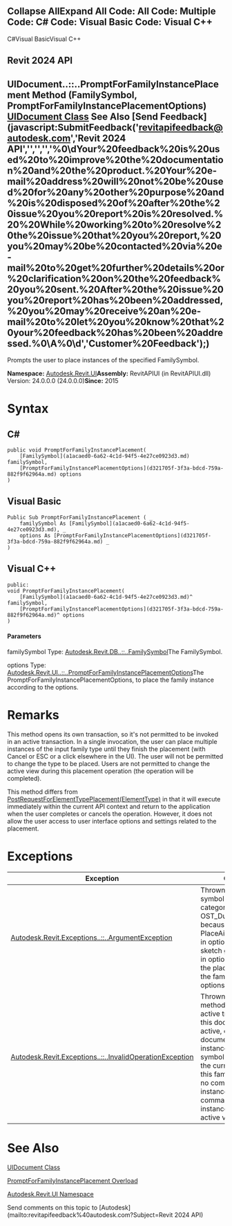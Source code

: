 ﻿

Collapse AllExpand All Code: All Code: Multiple Code: C# Code: Visual Basic Code: Visual C++   
---  
  
C#Visual BasicVisual C++

Revit 2024 API  
---  
UIDocument..::..PromptForFamilyInstancePlacement Method (FamilySymbol, PromptForFamilyInstancePlacementOptions)  
[UIDocument Class](295b48c8-0571-ad5c-eead-baea84a6787c.md) See Also [Send Feedback](javascript:SubmitFeedback\('revitapifeedback@autodesk.com','Revit 2024 API','','','','%0\\dYour%20feedback%20is%20used%20to%20improve%20the%20documentation%20and%20the%20product.%20Your%20e-mail%20address%20will%20not%20be%20used%20for%20any%20other%20purpose%20and%20is%20disposed%20of%20after%20the%20issue%20you%20report%20is%20resolved.%20%20While%20working%20to%20resolve%20the%20issue%20that%20you%20report,%20you%20may%20be%20contacted%20via%20e-mail%20to%20get%20further%20details%20or%20clarification%20on%20the%20feedback%20you%20sent.%20After%20the%20issue%20you%20report%20has%20been%20addressed,%20you%20may%20receive%20an%20e-mail%20to%20let%20you%20know%20that%20your%20feedback%20has%20been%20addressed.%0\\A%0\\d','Customer%20Feedback'\);)  
---  
  
Prompts the user to place instances of the specified FamilySymbol.

**Namespace:** [Autodesk.Revit.UI](e86fd90a-8957-02a6-da7f-ced248966e3e.md)**Assembly:** RevitAPIUI (in RevitAPIUI.dll) Version: 24.0.0.0 (24.0.0.0)**Since:** 2015

# Syntax

C#  
---  
      
    
    public void PromptForFamilyInstancePlacement(
    	[FamilySymbol](a1acaed0-6a62-4c1d-94f5-4e27ce0923d3.md) familySymbol,
    	[PromptForFamilyInstancePlacementOptions](d321705f-3f3a-bdcd-759a-882f9f62964a.md) options
    )  
  
Visual Basic  
---  
      
    
    Public Sub PromptForFamilyInstancePlacement ( _
    	familySymbol As [FamilySymbol](a1acaed0-6a62-4c1d-94f5-4e27ce0923d3.md), _
    	options As [PromptForFamilyInstancePlacementOptions](d321705f-3f3a-bdcd-759a-882f9f62964a.md) _
    )  
  
Visual C++  
---  
      
    
    public:
    void PromptForFamilyInstancePlacement(
    	[FamilySymbol](a1acaed0-6a62-4c1d-94f5-4e27ce0923d3.md)^ familySymbol, 
    	[PromptForFamilyInstancePlacementOptions](d321705f-3f3a-bdcd-759a-882f9f62964a.md)^ options
    )  
  
#### Parameters

familySymbol
    Type: [Autodesk.Revit.DB..::..FamilySymbol](a1acaed0-6a62-4c1d-94f5-4e27ce0923d3.md)The FamilySymbol.

options
    Type: [Autodesk.Revit.UI..::..PromptForFamilyInstancePlacementOptions](d321705f-3f3a-bdcd-759a-882f9f62964a.md)The PromptForFamilyInstancePlacementOptions, to place the family instance according to the options.

# Remarks

This method opens its own transaction, so it's not permitted to be invoked in an active transaction. In a single invocation, the user can place multiple instances of the input family type until they finish the placement (with Cancel or ESC or a click elsewhere in the UI). The user will not be permitted to change the type to be placed. Users are not permitted to change the active view during this placement operation (the operation will be completed). 

This method differs from [PostRequestForElementTypePlacement(ElementType)](f9bf4ed3-0354-6bc1-6db3-e34fcbace950.md) in that it will execute immediately within the current API context and return to the application when the user completes or cancels the operation. However, it does not allow the user access to user interface options and settings related to the placement. 

# Exceptions

| Exception | Condition |
| --- | --- |
| [Autodesk.Revit.Exceptions..::..ArgumentException](2e6e4206-97a8-dd4b-df5d-4269f4bb6088.md) | Thrown when the family symbol should be of category OST_DuctTerminal because PlaceAirTerminalOnDuct in options is true, or the sketch gallery options in options is invalid, or the placement type for the family symbol in options is invalid. |
| [Autodesk.Revit.Exceptions..::..InvalidOperationException](9e715f03-3884-e539-4dd6-8d7545733adc.md) | Thrown when this API method is invoked in an active transaction, or this document is not active, or this is a family document and the instances of this family symbol can not exist in the current family, or this family symbol has no command to create instance, or the command to create instance is disabled in active view. |
  
# See Also

[UIDocument Class](295b48c8-0571-ad5c-eead-baea84a6787c.md)

[PromptForFamilyInstancePlacement Overload](b05a17df-3f63-9172-8e49-d2e1e6b8e9e2.md)

[Autodesk.Revit.UI Namespace](e86fd90a-8957-02a6-da7f-ced248966e3e.md)

Send comments on this topic to [Autodesk](mailto:revitapifeedback%40autodesk.com?Subject=Revit 2024 API)
